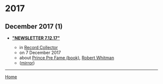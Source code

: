 # 2017

## December 2017 (1)

 - [**"NEWSLETTER 7.12.17"**](https://recordcollectormag.com/newsletter-7-12-17)

    - in [Record Collector](https://recordcollectormag.com/)
    - on 7 December 2017
    - about [Prince Pre Fame (book)](../../topics/book/prince-pre-fame/index.md), [Robert Whitman](../../topics/robert-whitman/index.md)
    - ([mirror](https://web.archive.org/web/*/https://recordcollectormag.com/newsletter-7-12-17))

----

[Home](../index.md)
